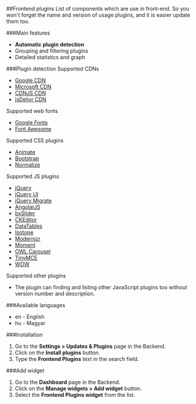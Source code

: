 ##Frontend plugins
List of components which are use in front-end. So you won't forget the name and version of usage plugins, and it is easier update them too.

###Main features
* __Automatic plugin detection__
* Grouping and filtering plugins
* Detailed statistics and graph

###Plugin detection
Supported CDNs
* [Google CDN](https://developers.google.com/speed/libraries)
* [Microsoft CDN](https://www.asp.net)
* [CDNJS CDN](https://cdnjs.com)
* [jsDelivr CDN](https://www.jsdelivr.com)

Supported web fonts
* [Google Fonts](https://www.google.com/fonts)
* [Font Awesome](http://fontawesome.io/icons)

Supported CSS plugins
* [Animate](https://daneden.github.io/animate.css)
* [Bootstrap](http://getbootstrap.com)
* [Normalize](https://necolas.github.io/normalize.css)

Supported JS plugins
* [jQuery](http://jquery.com)
* [jQuery UI](http://jqueryui.com)
* [jQuery Migrate](https://github.com/jquery/jquery-migrate)
* [AngularJS](https://angularjs.org)
* [bxSlider](http://bxslider.com)
* [CKEditor](http://ckeditor.com)
* [DataTables](https://datatables.net)
* [Isotope](http://isotope.metafizzy.co)
* [Modernizr](https://modernizr.com)
* [Moment](http://momentjs.com)
* [OWL Carousel](http://www.owlgraphic.com/owlcarousel)
* [TinyMCE](https://www.tinymce.com)
* [WOW](http://mynameismatthieu.com/WOW)

Supported other plugins
* The plugin can finding and listing other JavaScript plugins too without version number and description.

###Available languages
* en - English
* hu - Magyar

###Installation
1. Go to the __Settings > Updates & Plugins__ page in the Backend.
1. Click on the __Install plugins__ button.
1. Type the __Frontend Plugins__ text in the search field.

###Add widget
1. Go to the __Dashboard__ page in the Backend.
1. Click on the __Manage widgets > Add widget__ button.
1. Select the __Frontend Plugins widget__ from the list.
